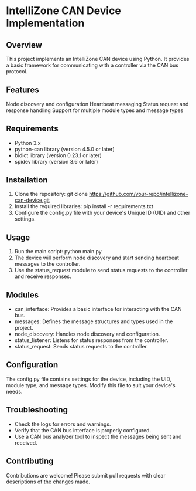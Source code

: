 # IntelliZone CAN Device Implementation
## Overview
This project implements an IntelliZone CAN device using Python. It provides a basic framework for communicating with a controller via the CAN bus protocol.

## Features
Node discovery and configuration
Heartbeat messaging
Status request and response handling
Support for multiple module types and message types
## Requirements
- Python 3.x
- python-can library (version 4.5.0 or later)
- bidict library (version 0.23.1 or later)
- spidev library (version 3.6 or later)
## Installation
1. Clone the repository: git clone https://github.com/your-repo/intellizone-can-device.git
2. Install the required libraries: pip install -r requirements.txt
3. Configure the config.py file with your device's Unique ID (UID) and other settings.
## Usage
1. Run the main script: python main.py
2. The device will perform node discovery and start sending heartbeat messages to the controller.
3. Use the status_request module to send status requests to the controller and receive responses.
## Modules
- can_interface: Provides a basic interface for interacting with the CAN bus.
- messages: Defines the message structures and types used in the project.
- node_discovery: Handles node discovery and configuration.
- status_listener: Listens for status responses from the controller.
- status_request: Sends status requests to the controller.
## Configuration
The config.py file contains settings for the device, including the UID, module type, and message types. Modify this file to suit your device's needs.
## Troubleshooting
- Check the logs for errors and warnings.
- Verify that the CAN bus interface is properly configured.
- Use a CAN bus analyzer tool to inspect the messages being sent and received.
## Contributing
Contributions are welcome! Please submit pull requests with clear descriptions of the changes made.

